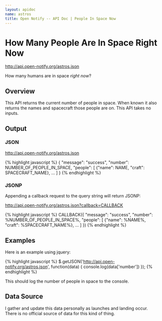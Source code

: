 ```yaml
---
layout: apidoc
name: astros
title: Open Notify -- API Doc | People In Space Now
---
```


# How Many People Are In Space Right Now

<http://api.open-notify.org/astros.json>

How many humans are in space _right now_?


## Overview

This API returns the current number of people in space. When known it also
returns the names and spacecraft those people are on. This API takes no inputs.


## Output

### JSON

<http://api.open-notify.org/astros.json>

{% highlight javascript %}
{
  "message": "success",
  "number": NUMBER_OF_PEOPLE_IN_SPACE,
  "people": [
    {"name": NAME, "craft": SPACECRAFT_NAME},
    ...
  ]
}
{% endhighlight %}

### JSONP

Appending a callback request to the query string will return JSONP:

<http://api.open-notify.org/astros.json?callback=CALLBACK>

{% highlight javascript %}
CALLBACK({
  "message": "success",
  "number": %NUMBER_OF_PEOPLE_IN_SPACE%,
  "people": [
    {"name": %NAME%, "craft": %SPACECRAFT_NAME%},
    ...
  ]
})
{% endhighlight %}


## Examples

Here is an example using jquery:

{% highlight javascript %}
$.getJSON('http://api.open-notify.org/astros.json', function(data) {
  console.log(data['number'])
});
{% endhighlight %}

This should log the number of people in space to the console.


## Data Source

I gather and update this data personally as launches and landing occur.
There is no official source of data for this kind of thing.
